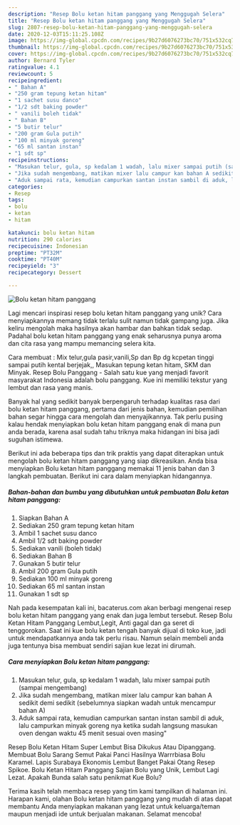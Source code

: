 ```yaml
---
description: "Resep Bolu ketan hitam panggang yang Menggugah Selera"
title: "Resep Bolu ketan hitam panggang yang Menggugah Selera"
slug: 2807-resep-bolu-ketan-hitam-panggang-yang-menggugah-selera
date: 2020-12-03T15:11:25.108Z
image: https://img-global.cpcdn.com/recipes/9b27d6076273bc70/751x532cq70/bolu-ketan-hitam-panggang-foto-resep-utama.jpg
thumbnail: https://img-global.cpcdn.com/recipes/9b27d6076273bc70/751x532cq70/bolu-ketan-hitam-panggang-foto-resep-utama.jpg
cover: https://img-global.cpcdn.com/recipes/9b27d6076273bc70/751x532cq70/bolu-ketan-hitam-panggang-foto-resep-utama.jpg
author: Bernard Tyler
ratingvalue: 4.1
reviewcount: 5
recipeingredient:
- " Bahan A"
- "250 gram tepung ketan hitam"
- "1 sachet susu danco"
- "1/2 sdt baking powder"
- " vanili boleh tidak"
- " Bahan B"
- "5 butir telur"
- "200 gram Gula putih"
- "100 ml minyak goreng"
- "65 ml santan instan"
- "1 sdt sp"
recipeinstructions:
- "Masukan telur, gula, sp kedalam 1 wadah, lalu mixer sampai putih (sampai mengembang)"
- "Jika sudah mengembang, matikan mixer lalu campur kan bahan A sedikit demi sedikit (sebelumnya siapkan wadah untuk mencampur bahan A)"
- "Aduk sampai rata, kemudian campurkan santan instan sambil di aduk, lalu campurkan minyak goreng nya ketika sudah langsung masukan oven dengan waktu 45 menit sesuai oven masing&#34;"
categories:
- Resep
tags:
- bolu
- ketan
- hitam

katakunci: bolu ketan hitam 
nutrition: 290 calories
recipecuisine: Indonesian
preptime: "PT32M"
cooktime: "PT40M"
recipeyield: "3"
recipecategory: Dessert

---
```



![Bolu ketan hitam panggang](https://img-global.cpcdn.com/recipes/9b27d6076273bc70/751x532cq70/bolu-ketan-hitam-panggang-foto-resep-utama.jpg)

Lagi mencari inspirasi resep bolu ketan hitam panggang yang unik? Cara menyiapkannya memang tidak terlalu sulit namun tidak gampang juga. Jika keliru mengolah maka hasilnya akan hambar dan bahkan tidak sedap. Padahal bolu ketan hitam panggang yang enak seharusnya punya aroma dan cita rasa yang mampu memancing selera kita.

Cara membuat : Mix telur,gula pasir,vanili,Sp dan Bp dg kcpetan tinggi sampai putih kental berjejak,, Masukan tepung ketan hitam, SKM dan Minyak. Resep Bolu Panggang - Salah satu kue yang menjadi favorit masyarakat Indonesia adalah bolu panggang. Kue ini memiliki tekstur yang lembut dan rasa yang manis.

Banyak hal yang sedikit banyak berpengaruh terhadap kualitas rasa dari bolu ketan hitam panggang, pertama dari jenis bahan, kemudian pemilihan bahan segar hingga cara mengolah dan menyajikannya. Tak perlu pusing kalau hendak menyiapkan bolu ketan hitam panggang enak di mana pun anda berada, karena asal sudah tahu triknya maka hidangan ini bisa jadi suguhan istimewa.


Berikut ini ada beberapa tips dan trik praktis yang dapat diterapkan untuk mengolah bolu ketan hitam panggang yang siap dikreasikan. Anda bisa menyiapkan Bolu ketan hitam panggang memakai 11 jenis bahan dan 3 langkah pembuatan. Berikut ini cara dalam menyiapkan hidangannya.

<!--inarticleads1-->

##### Bahan-bahan dan bumbu yang dibutuhkan untuk pembuatan Bolu ketan hitam panggang:

1. Siapkan  Bahan A
1. Sediakan 250 gram tepung ketan hitam
1. Ambil 1 sachet susu danco
1. Ambil 1/2 sdt baking powder
1. Sediakan  vanili (boleh tidak)
1. Sediakan  Bahan B
1. Gunakan 5 butir telur
1. Ambil 200 gram Gula putih
1. Sediakan 100 ml minyak goreng
1. Sediakan 65 ml santan instan
1. Gunakan 1 sdt sp


Nah pada kesempatan kali ini, bacaterus.com akan berbagi mengenai resep bolu ketan hitam panggang yang enak dan juga lembut tersebut. Resep Bolu Ketan Hitam Panggang Lembut,Legit, Anti gagal dan ga seret di tenggorokan. Saat ini kue bolu ketan tengah banyak dijual di toko kue, jadi untuk mendapatkannya anda tak perlu risau. Namun selain membeli anda juga tentunya bisa membuat sendiri sajian kue lezat ini dirumah. 

<!--inarticleads2-->

##### Cara menyiapkan Bolu ketan hitam panggang:

1. Masukan telur, gula, sp kedalam 1 wadah, lalu mixer sampai putih (sampai mengembang)
1. Jika sudah mengembang, matikan mixer lalu campur kan bahan A sedikit demi sedikit (sebelumnya siapkan wadah untuk mencampur bahan A)
1. Aduk sampai rata, kemudian campurkan santan instan sambil di aduk, lalu campurkan minyak goreng nya ketika sudah langsung masukan oven dengan waktu 45 menit sesuai oven masing&#34;


Resep Bolu Ketan Hitam Super Lembut Bisa Dikukus Atau Dipanggang. Membuat Bolu Sarang Semut Pakai Panci Hasilnya Warrrbiasa Bolu Karamel. Lapis Surabaya Ekonomis Lembut Banget Pakai Otang Resep Spikoe. Bolu Ketan Hitam Panggang Sajian Bolu yang Unik, Lembut Lagi Lezat. Apakah Bunda salah satu penikmat Kue Bolu? 

Terima kasih telah membaca resep yang tim kami tampilkan di halaman ini. Harapan kami, olahan Bolu ketan hitam panggang yang mudah di atas dapat membantu Anda menyiapkan makanan yang lezat untuk keluarga/teman maupun menjadi ide untuk berjualan makanan. Selamat mencoba!
